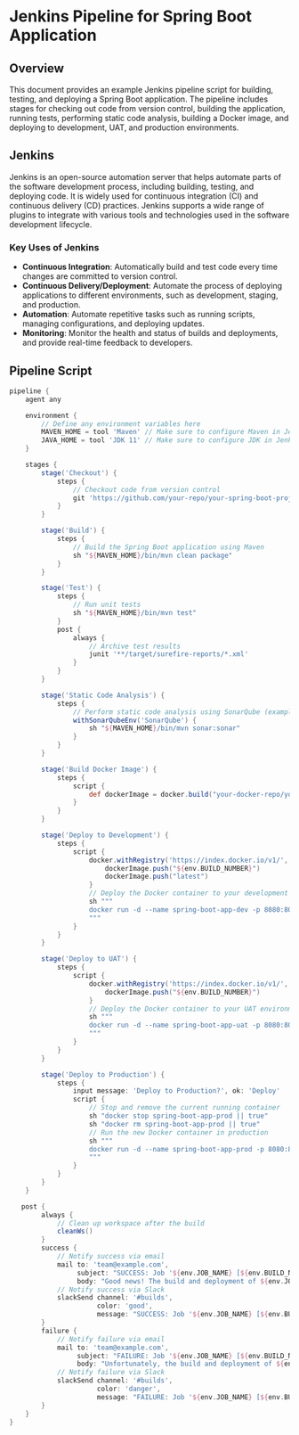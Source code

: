 # Jenkins Pipeline for Spring Boot Application

## Overview

This document provides an example Jenkins pipeline script for building, testing, and deploying a Spring Boot application. The pipeline includes stages for checking out code from version control, building the application, running tests, performing static code analysis, building a Docker image, and deploying to development, UAT, and production environments.

## Jenkins

Jenkins is an open-source automation server that helps automate parts of the software development process, including building, testing, and deploying code. It is widely used for continuous integration (CI) and continuous delivery (CD) practices. Jenkins supports a wide range of plugins to integrate with various tools and technologies used in the software development lifecycle.

### Key Uses of Jenkins

- **Continuous Integration**: Automatically build and test code every time changes are committed to version control.
- **Continuous Delivery/Deployment**: Automate the process of deploying applications to different environments, such as development, staging, and production.
- **Automation**: Automate repetitive tasks such as running scripts, managing configurations, and deploying updates.
- **Monitoring**: Monitor the health and status of builds and deployments, and provide real-time feedback to developers.

## Pipeline Script

```groovy
pipeline {
    agent any

    environment {
        // Define any environment variables here
        MAVEN_HOME = tool 'Maven' // Make sure to configure Maven in Jenkins
        JAVA_HOME = tool 'JDK 11' // Make sure to configure JDK in Jenkins
    }

    stages {
        stage('Checkout') {
            steps {
                // Checkout code from version control
                git 'https://github.com/your-repo/your-spring-boot-project.git'
            }
        }

        stage('Build') {
            steps {
                // Build the Spring Boot application using Maven
                sh "${MAVEN_HOME}/bin/mvn clean package"
            }
        }

        stage('Test') {
            steps {
                // Run unit tests
                sh "${MAVEN_HOME}/bin/mvn test"
            }
            post {
                always {
                    // Archive test results
                    junit '**/target/surefire-reports/*.xml'
                }
            }
        }

        stage('Static Code Analysis') {
            steps {
                // Perform static code analysis using SonarQube (example)
                withSonarQubeEnv('SonarQube') {
                    sh "${MAVEN_HOME}/bin/mvn sonar:sonar"
                }
            }
        }

        stage('Build Docker Image') {
            steps {
                script {
                    def dockerImage = docker.build("your-docker-repo/your-spring-boot-app:${env.BUILD_NUMBER}")
                }
            }
        }

        stage('Deploy to Development') {
            steps {
                script {
                    docker.withRegistry('https://index.docker.io/v1/', 'dockerhub-credentials') {
                        dockerImage.push("${env.BUILD_NUMBER}")
                        dockerImage.push("latest")
                    }
                    // Deploy the Docker container to your development environment
                    sh """
                    docker run -d --name spring-boot-app-dev -p 8080:8080 your-docker-repo/your-spring-boot-app:${env.BUILD_NUMBER}
                    """
                }
            }
        }

        stage('Deploy to UAT') {
            steps {
                script {
                    docker.withRegistry('https://index.docker.io/v1/', 'dockerhub-credentials') {
                        dockerImage.push("${env.BUILD_NUMBER}")
                    }
                    // Deploy the Docker container to your UAT environment
                    sh """
                    docker run -d --name spring-boot-app-uat -p 8080:8080 your-docker-repo/your-spring-boot-app:${env.BUILD_NUMBER}
                    """
                }
            }
        }

        stage('Deploy to Production') {
            steps {
                input message: 'Deploy to Production?', ok: 'Deploy'
                script {
                    // Stop and remove the current running container
                    sh "docker stop spring-boot-app-prod || true"
                    sh "docker rm spring-boot-app-prod || true"
                    // Run the new Docker container in production
                    sh """
                    docker run -d --name spring-boot-app-prod -p 8080:8080 your-docker-repo/your-spring-boot-app:${env.BUILD_NUMBER}
                    """
                }
            }
        }
    }

   post {
        always {
            // Clean up workspace after the build
            cleanWs()
        }
        success {
            // Notify success via email
            mail to: 'team@example.com',
                 subject: "SUCCESS: Job '${env.JOB_NAME} [${env.BUILD_NUMBER}]'",
                 body: "Good news! The build and deployment of ${env.JOB_NAME} #${env.BUILD_NUMBER} was successful."
            // Notify success via Slack
            slackSend channel: '#builds',
                      color: 'good',
                      message: "SUCCESS: Job '${env.JOB_NAME} [${env.BUILD_NUMBER}]'"
        }
        failure {
            // Notify failure via email
            mail to: 'team@example.com',
                 subject: "FAILURE: Job '${env.JOB_NAME} [${env.BUILD_NUMBER}]'",
                 body: "Unfortunately, the build and deployment of ${env.JOB_NAME} #${env.BUILD_NUMBER} failed. Please check the Jenkins console output for more details."
            // Notify failure via Slack
            slackSend channel: '#builds',
                      color: 'danger',
                      message: "FAILURE: Job '${env.JOB_NAME} [${env.BUILD_NUMBER}]'"
        }
    }
}
